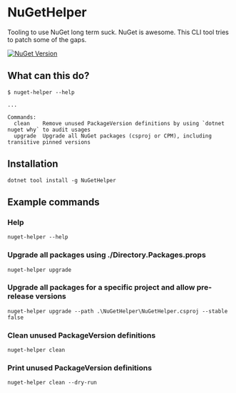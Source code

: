 # NuGetHelper
Tooling to use NuGet long term suck. NuGet is awesome. This CLI tool tries to patch some of the gaps.

[![NuGet Version](https://img.shields.io/nuget/v/Hona.NuGetHelper)](https://www.nuget.org/packages/Hona.NuGetHelper)


## What can this do?

```pwsh
$ nuget-helper --help

...

Commands:
  clean    Remove unused PackageVersion definitions by using `dotnet nuget why` to audit usages
  upgrade  Upgrade all NuGet packages (csproj or CPM), including transitive pinned versions

```

## Installation

```pwsh
dotnet tool install -g NuGetHelper
```

## Example commands

### Help

```pwsh
nuget-helper --help
```

### Upgrade all packages using ./Directory.Packages.props

```pwsh
nuget-helper upgrade
```

### Upgrade all packages for a specific project and allow pre-release versions

```pwsh
nuget-helper upgrade --path .\NuGetHelper\NuGetHelper.csproj --stable false
```

### Clean unused PackageVersion definitions

```pwsh
nuget-helper clean
```

### Print unused PackageVersion definitions

```pwsh
nuget-helper clean --dry-run
```

